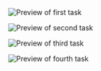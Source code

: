![Preview of first task](https://github.com/user-attachments/assets/f1b3fccb-53c6-4e9c-b693-fe8c46e08bce)

![Preview of second task](https://github.com/user-attachments/assets/4e7c3630-5cd8-4fb2-845a-1536fed8afe8)

![Preview of third task](https://github.com/user-attachments/assets/fd7098e4-5749-41dd-8db7-f61763e8d203)

![Preview of fourth task](https://github.com/user-attachments/assets/aa70a760-0109-4f1f-9fc1-d9130e354078)